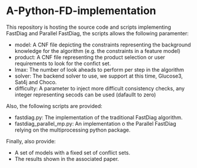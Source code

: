 # A-Python-FD-implementation

This repository is hosting the source code and scripts implementing FastDiag and Parallel FastDiag, the scripts allows the following paramenter:

* model: A CNF file depicting the constraints representing the background knowledge for the algorithm (e.g. the constraints in a feature model)
* product: A CNF file representing the product selection or user requirements to look for the confict set. 
* lmax: The number of look aheads to perform per step in the algorithm
* solver: The backend solver to use, we support at this time, Glucose3, Sat4j and Choco. 
* difficulty: A parameter to inject more difficult consistency checks, any integer representing secods can be used (dafaullt to zero)

Also, the following scripts are provided:
* fastdiag.py: The implementation of the traditional FastDiag algorithm.
* fastdiag_parallel_mp.py: An implementation o the Parallel FastDiag relying on the multiprocessing python package. 

Finally, also provide:
 * A set of models with a fixed set of conflict sets. 
 * The results shown in the associated paper. 
